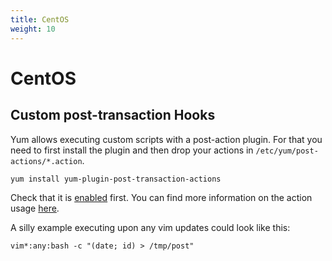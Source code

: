```yaml
---
title: CentOS
weight: 10
---
```


# CentOS

## Custom post-transaction Hooks

Yum allows executing custom scripts with a post-action plugin. For that you
need to first install the plugin and then drop your actions in
`/etc/yum/post-actions/*.action`.

    yum install yum-plugin-post-transaction-actions

Check that it is [enabled](https://jsmith.fedorapeople.org/drafts/SMG/html/Software_Management_Guide/ch06s13.html) first.
You can find more information on the action usage [here](https://jsmith.fedorapeople.org/drafts/SMG/html/Software_Management_Guide/ch06s13s02.html).

A silly example executing upon any vim updates could look like this:

    vim*:any:bash -c "(date; id) > /tmp/post"
